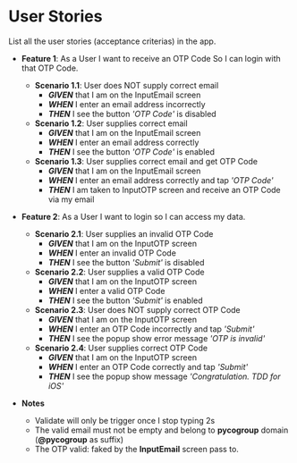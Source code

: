 # User Stories

List all the user stories (acceptance criterias) in the app.

- **Feature 1**: As a User I want to receive an OTP Code  So I can login with that OTP Code.
  - **Scenario 1.1**: User does NOT supply correct email
    - _**GIVEN**_ that I am on the InputEmail screen
    - _**WHEN**_ I enter an email address incorrectly
    - _**THEN**_ I see the button *'OTP Code'* is disabled
  - **Scenario 1.2**: User supplies correct email
    - _**GIVEN**_ that I am on the InputEmail screen
    - _**WHEN**_ I enter an email address correctly
    - _**THEN**_ I see the button *'OTP Code'* is enabled
  - **Scenario 1.3**: User supplies correct email and get OTP Code
    - _**GIVEN**_ that I am on the InputEmail screen
    - _**WHEN**_ I enter an email address correctly and tap *'OTP Code'*
    - _**THEN**_ I am taken to InputOTP screen and receive an OTP Code via my email
- **Feature 2**: As a User I want to login so I can access my data.
  - **Scenario 2.1**: User supplies an invalid OTP Code
    - _**GIVEN**_ that I am on the InputOTP screen
    - _**WHEN**_ I enter an invalid OTP Code
    - _**THEN**_ I see the button *'Submit'* is disabled
  - **Scenario 2.2**: User supplies a valid OTP Code
    - _**GIVEN**_ that I am on the InputOTP screen
    - _**WHEN**_ I enter a valid OTP Code
    - _**THEN**_ I see the button *'Submit'* is enabled
  - **Scenario 2.3**: User does NOT supply correct OTP Code
    - _**GIVEN**_ that I am on the InputOTP screen
    - _**WHEN**_ I enter an OTP Code incorrectly and tap *'Submit'*
    - _**THEN**_ I see the popup show error message *'OTP is invalid'*
  - **Scenario 2.4**: User supplies correct OTP Code
    - _**GIVEN**_ that I am on the InputOTP screen
    - _**WHEN**_ I enter an OTP Code correctly and tap *'Submit'*
    - _**THEN**_ I see the popup show message *'Congratulation. TDD for iOS'*

- **Notes**
  - Validate will only be trigger once I stop typing 2s
  - The valid email must not be empty and belong to **pycogroup** domain (**@pycogroup** as suffix)
  - The OTP valid: faked by the **InputEmail** screen pass to.
